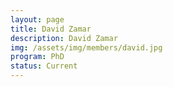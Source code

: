 ```yaml
---
layout: page
title: David Zamar
description: David Zamar
img: /assets/img/members/david.jpg
program: PhD
status: Current
---
```


<img class="profile_img" src="{{ page.img | prepend: site.baseurl | prepend: site.url }}" alt=""/>